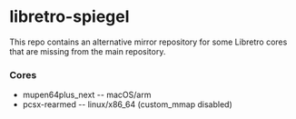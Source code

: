 # libretro-spiegel

This repo contains an alternative mirror repository for some Libretro cores 
that are missing from the main repository.

### Cores

- mupen64plus_next -- macOS/arm
- pcsx-rearmed -- linux/x86_64 (custom_mmap disabled)
